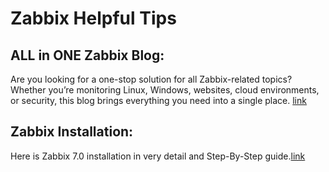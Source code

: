 # Zabbix Helpful Tips

## ALL in ONE Zabbix Blog:
Are you looking for a one-stop solution for all Zabbix-related topics? Whether you’re monitoring Linux, Windows, websites, cloud environments, or security, this blog brings everything you need into a single place. [link](https://medium.com/devsecops-community/all-in-one-zabbix-blog-the-ultimate-guide-to-monitoring-everything-c31ad804af9c)

## Zabbix Installation:
Here is Zabbix 7.0 installation in very detail and Step-By-Step guide.[link](https://medium.com/devsecops-community/step-by-step-guide-installing-zabbix-on-ubuntu-for-efficient-infrastructure-monitoring-640ea85ed741)


